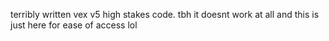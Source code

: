 terribly written vex v5 high stakes code. tbh it doesnt work at all and this is just here for ease of access lol
